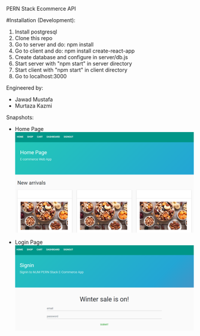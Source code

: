 PERN Stack Ecommerce API

#Installation (Development):
1. Install postgresql
2. Clone this repo
3. Go to server and do: npm install
4. Go to client and do: npm install create-react-app
5. Create database and configure in server/db.js
6. Start server with "npm start" in server directory
7. Start client with "npm start" in client directory
8. Go to localhost:3000

Engineered by:
- Jawad Mustafa
- Murtaza Kazmi

Snapshots:

- Home Page
![home_page](https://github.com/Murtaza-Kazmi/Ecommerce-PERN-Stack/blob/master/Current_Home_Page.PNG)

- Login Page
![login_page](https://github.com/Murtaza-Kazmi/Ecommerce-PERN-Stack/blob/master/Current_Login_Page.PNG)


